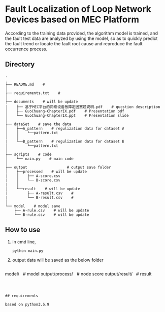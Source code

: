 # Fault Localization of Loop Network Devices based on MEC Platform

According to the training data provided, the algorithm model is trained, and the fault test data are analyzed by using the model, so as to quickly predict the fault trend or locate the fault root cause and reproduce the fault occurrence process.

## Directory

```
.
.
├── README.md    #
│
├── requirements.txt    # 
│
├── documents    # will be update
│    ├── 基于MEC平台的网络设备故障定因赛题说明.pdf    # question description
│    ├── GuoChuang-ChapterIX.pdf    # Presentation pdf
│    └── GuoChuang-ChapterIX.ppt    # Presentation slide
│
├── dataSet    # save the data 
│    ├──A_pattern    # regulization data for dataset A
│    │    └──pattern.txt    
│    │
|    └──B_pattern    # regulization data for dataset B
│         └──pattern.txt    
│
├── scripts    # code   
│    └── main.py    # main code
│
├── output                  # output save folder
│    ├──processed    # will be update
|    │    ├── A-score.csv    
|    │    └── B-score.csv    
|    │ 
│    └──result    # will be update
|         ├── A-result.csv    #
|         └── B-result.csv    # 
│
└── model    # model save 
    ├── A-rule.csv    # will be update
    └── B-rule.csv    # will be update

```



## How to use

1. in cmd line,

   ```
   python main.py
   ```

   

2. output data will be saved as the below folder

   

   ```
model/    # model 
   output/process/    # node score 
   output/result/    # result
   ```
   
   

## requirements

based on python3.6.9

